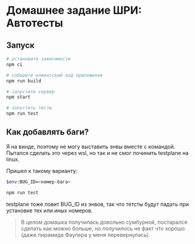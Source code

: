 # Домашнее задание ШРИ: Автотесты

## Запуск

```sh
# установите зависимости
npm ci

# соберите клиентский код приложения
npm run build

# запустите сервер
npm start

# запустить тесты
npm run test
```

## Как добавлять баги?

Я на винде, поэтому не могу выставить энвы вместе с командой. Пытался сделать это через wsl, но так и не смог починить testplane на linux.

Пришел к такому варианту:

```sh
$env:BUG_ID=<номер-бага>

npm run test
```

testplane тоже ловит BUG_ID из энвов, так что тетсты будут падать при установке тех или иных номеров.

> В целом домашка получилась довольно сумбурной, постарался сделать как можно больше, но получилось не факт что хорошо (даже пирамида Фаулера у меня перевернулась).
